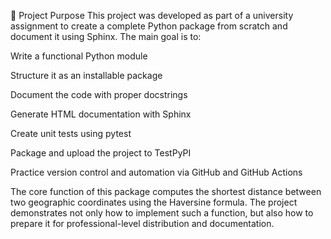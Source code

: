 📄 Project Purpose
This project was developed as part of a university assignment to create a complete Python package from scratch and document it using Sphinx. The main goal is to:

Write a functional Python module

Structure it as an installable package

Document the code with proper docstrings

Generate HTML documentation with Sphinx

Create unit tests using pytest

Package and upload the project to TestPyPI

Practice version control and automation via GitHub and GitHub Actions

The core function of this package computes the shortest distance between two geographic coordinates using the Haversine formula. The project demonstrates not only how to implement such a function, but also how to prepare it for professional-level distribution and documentation.

